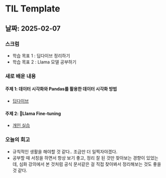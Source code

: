 # TIL Template

## 날짜: 2025-02-07

### 스크럼
- 학습 목표 1 : 딥다이브 정리하기
- 학습 목표 2 : Llama 모델 공부하기

### 새로 배운 내용
#### 주제 1: 데이터 시각화와 Pandas를 활용한 데이터 시각화 방법
- [딥다이브](https://www.notion.so/0-1931a9cdbf71805292e4cd9c84b5f757)

#### 주제 2: Llama Fine-tuning
- [개인 실습](https://www.notion.so/0-1931a9cdbf71805292e4cd9c84b5f757)

### 오늘의 회고
- 규칙적인 생활을 해야할 것 같다.. 조금만 더 일찍자야겠다.
- 공부할 때 서칭을 하면서 항상 보기 좋고, 정리 잘 된 것만 찾아보는 경향이 있었는데, 심화 강의에서 본 것처럼 공식 문서같은 걸 직접 찾아봐서 정리해보는 것도 좋을 것 같다.
